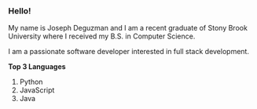 ### Hello!

My name is Joseph Deguzman and I am a recent graduate of Stony Brook University where I received my B.S. in Computer Science.

I am a passionate software developer interested in full stack development. 

**Top 3 Languages**
1. Python
2. JavaScript
3. Java


<!--
**jdeguzman1231/jdeguzman1231** is a ✨ _special_ ✨ repository because its `README.md` (this file) appears on your GitHub profile.

Here are some ideas to get you started:

- 🔭 I’m currently working on ...
- 🌱 I’m currently learning ...
- 👯 I’m looking to collaborate on ...
- 🤔 I’m looking for help with ...
- 💬 Ask me about ...
- 📫 How to reach me: ...
- 😄 Pronouns: ...
- ⚡ Fun fact: ...
-->
